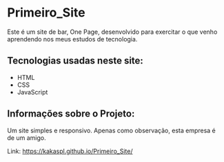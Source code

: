 # Primeiro_Site
Este é um site de bar, One Page, desenvolvido para exercitar o que venho aprendendo nos meus estudos de tecnologia.

## Tecnologias usadas neste site:

<ul>
  <li>HTML</li>
  <li>CSS</li>
  <li>JavaScript</li>
</ul>

## Informações sobre o Projeto:
Um site simples e responsivo. Apenas como observação, esta empresa é de um amigo.


Link: https://kakaspl.github.io/Primeiro_Site/
